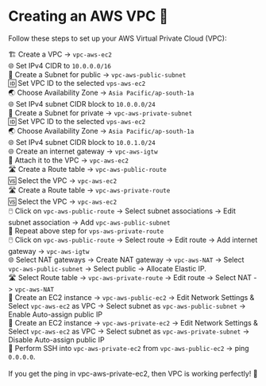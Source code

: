 # Creating an AWS VPC 🚀

Follow these steps to set up your AWS Virtual Private Cloud (VPC):

 🏗️ Create a VPC -> `vpc-aws-ec2` \
 🌐 Set IPv4 CIDR to `10.0.0.0/16` \
 🏢 Create a Subnet for public -> `vpc-aws-public-subnet` \
 🆔 Set VPC ID to the selected `vps-aws-ec2` \
 🌏 Choose Availability Zone -> `Asia Pacific/ap-south-1a` \
 🌐 Set IPv4 subnet CIDR block to `10.0.0.0/24` \
 🏢 Create a Subnet for private -> `vpc-aws-private-subnet` \
 🆔 Set VPC ID to the selected `vps-aws-ec2` \
 🌏 Choose Availability Zone -> `Asia Pacific/ap-south-1a` \
 🌐 Set IPv4 subnet CIDR block to `10.0.1.0/24` \
 🌐 Create an internet gateway -> `vpc-aws-igtw` \
 🔄 Attach it to the VPC -> `vpc-aws-ec2` \
 🛣️ Create a Route table -> `vpc-aws-public-route` \
 🆚 Select the VPC -> `vpc-aws-ec2` \
 🛣️ Create a Route table -> `vpc-aws-private-route` \
 🆚 Select the VPC -> `vpc-aws-ec2` \
 🖱️ Click on `vpc-aws-public-route` -> Select subnet associations -> Edit subnet association -> Add `vpc-aws-public-subnet` \
 🔁 Repeat above step for `vps-aws-private-route` \
 🖱️ Click on `vpc-aws-public-route` -> Select route -> Edit route -> Add internet gateway -> `vpc-aws-igtw` \
 🌐 Select NAT gateways -> Create NAT gateway -> `vpc-aws-NAT` -> Select `vpc-aws-public-subnet` -> Select public -> Allocate Elastic IP. \
 🛣️ Select Route table -> `vpc-aws-private-route` -> Edit route -> Select NAT -> `vpc-aws-NAT` \
 🏢 Create an EC2 instance -> `vpc-aws-public-ec2` -> Edit Network Settings & Select `vpc-aws-ec2` as VPC -> Select subnet as `vpc-aws-public-subnet` -> Enable Auto-assign public IP \
 🏢 Create an EC2 instance -> `vpc-aws-private-ec2` -> Edit Network Settings & Select `vpc-aws-ec2` as VPC -> Select subnet as `vpc-aws-private-subnet` -> Disable Auto-assign public IP \
 🚀 Perform SSH into `vpc-aws-private-ec2` from `vpc-aws-public-ec2` -> ping `0.0.0.0`. \
 \
If you get the ping in vpc-aws-private-ec2, then VPC is working perfectly! 🎉
